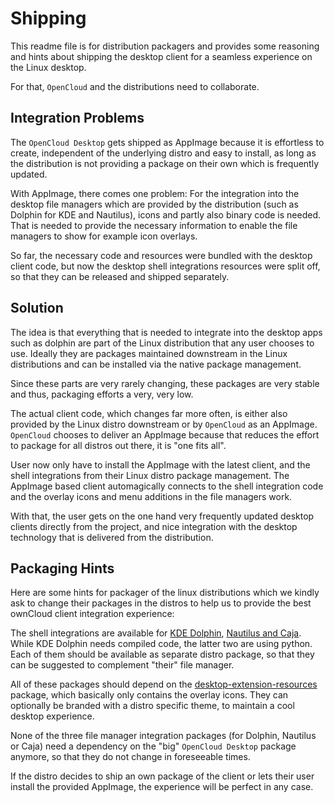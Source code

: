 # Shipping

This readme file is for distribution packagers and provides some reasoning and hints about shipping the desktop client for a seamless experience on the Linux desktop.

For that, `OpenCloud` and the distributions need to collaborate.

## Integration Problems

The `OpenCloud Desktop` gets shipped as AppImage because it is effortless to create, independent of the underlying distro and easy to install, as long as the distribution is not providing a package on their own which is frequently updated.

With AppImage, there comes one problem: For the integration into the desktop file managers which are provided by the distribution (such as Dolphin for KDE and Nautilus), icons and partly also binary code is needed. That is needed to provide the necessary information to enable the file managers to show for example icon overlays.

So far, the necessary code and resources were bundled with the desktop client code, but now the desktop shell integrations resources were split off, so that they can be released and shipped separately.

## Solution

The idea is that everything that is needed to integrate into the desktop apps such as dolphin are part of the Linux distribution that any user chooses to use. Ideally they are packages maintained downstream in the Linux distributions and can be installed via the native package management.

Since these parts are very rarely changing, these packages are very stable and thus, packaging efforts a very, very low.

The actual client code, which changes far more often, is either also provided by the Linux distro downstream or by `OpenCloud` as an AppImage. `OpenCloud` chooses to deliver an AppImage because that reduces the effort to package for all distros out there, it is "one fits all".

User now only have to install the AppImage with the latest client, and the shell integrations from their Linux distro package management. The AppImage based client automagically connects to the shell integration code and the overlay icons and menu additions in the file managers work.

With that, the user gets on the one hand very frequently updated desktop clients directly from the project, and nice integration with the desktop technology that is delivered from the distribution.

## Packaging Hints

Here are some hints for packager of the linux distributions which we kindly ask to change their packages in the distros to help us to provide the best ownCloud client integration experience:

The shell integrations are available for [KDE Dolphin](https://github.com/opencloud-eu/desktop-shell-integration-dolphin), [Nautilus and Caja](https://github.com/opencloud-eu/desktop-shell-integration-nautilus). While KDE Dolphin needs compiled code, the latter two are using python.
Each of them should be available as separate distro package, so that they can be suggested to complement "their" file manager.

All of these packages should depend on the [desktop-extension-resources](https://github.com/opencloud-eu/desktop-shell-integration-resources) package, which basically only contains the overlay icons. They can optionally be branded with a distro specific theme, to maintain a cool desktop experience.

None of the three file manager integration packages (for Dolphin, Nautilus or Caja) need a dependency on the "big" `OpenCloud Desktop` package anymore, so that they do not change in foreseeable times.

If the distro decides to ship an own package of the client or lets their user install the provided AppImage, the experience will be perfect in any case.

